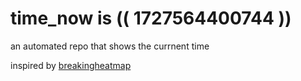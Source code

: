 # time_now is (( 1727564400744 ))

an automated repo that shows the currnent time

inspired by [breakingheatmap](https://github.com/breakingheatmap/breakingheatmap)